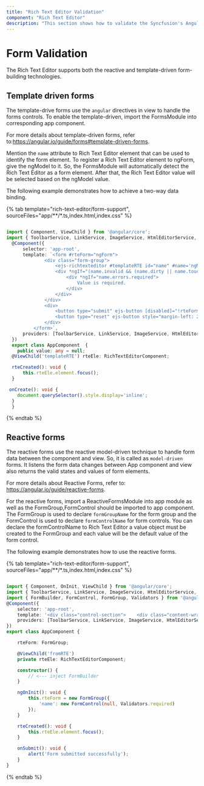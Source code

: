 ```yaml
---
title: "Rich Text Editor Validation"
component: "Rich Text Editor"
description: "This section shows how to validate the Syncfusion's Angular Rich Text Editor component's value by applying validationRules and validationMessage."
---
```


# Form Validation

The Rich Text Editor supports both the reactive and template-driven form-building technologies.

## Template driven forms

The template-drive forms use the `angular` directives in view to handle the forms controls.
To enable the template-driven, import the FormsModule into corresponding app component.

For more details about template-driven
forms, refer to:<https://angular.io/guide/forms#template-driven-forms>.

Mention the `name` attribute to Rich Text Editor element that can be used to identify the form element. To register a Rich Text Editor element to ngForm, give the ngModel to it.
So, the FormsModule will automatically detect the Rich Text Editor as a form element.
After that, the Rich Text Editor value will be selected based on the ngModel value.

The following example demonstrates how to achieve a two-way data binding.

{% tab template="rich-text-editor/form-support", sourceFiles="app/**/*.ts,index.html,index.css" %}

```typescript

import { Component, ViewChild } from '@angular/core';
import { ToolbarService, LinkService, ImageService, HtmlEditorService, RichTextEditorComponent  } from '@syncfusion/ej2-angular-richtexteditor';
  @Component({
      selector: 'app-root',
      template: `<form #rteForm="ngForm">
              <div class="form-group">
                  <ejs-richtexteditor #templateRTE id="name" #name='ngModel' [(value)]='value' required name="name" [(ngModel)]="value" (created)="rteCreated()"></ejs-richtexteditor>
                  <div *ngIf="(name.invalid && (name.dirty || name.touched))" class="alert alert-danger">
                      <div *ngIf="name.errors.required">
                          Value is required.
                      </div>
                  </div>
              </div>
              <div>
                  <button type="submit" ejs-button [disabled]="!rteForm.valid">Submit</button>
                  <button type="reset" ejs-button style="margin-left: 20px">Reset</button>
              </div>
          </form>`,
      providers: [ToolbarService, LinkService, ImageService, HtmlEditorService]
  })
  export class AppComponent  {
    public value: any = null;
  @ViewChild('templateRTE') rteEle: RichTextEditorComponent;

  rteCreated(): void {
      this.rteEle.element.focus();
  }

 onCreate(): void {
    document.querySelector().style.display='inline';
  }
  }

```

{% endtab %}

## Reactive forms

The reactive forms use the reactive model-driven technique to handle form data between the component and view. So, it is called as `model-driven` forms. It listens the form data changes between App component and view also returns the valid states and values of form elements.

For more details about Reactive Forms, refer to: <https://angular.io/guide/reactive-forms>.

For the reactive forms, import a ReactiveFormsModule into app module as well as the FormGroup,FormControl should be imported to app component. The FormGroup is used to declare `formGroupName` for the form group and the FormControl is used to declare `formControlName` for form controls. You can declare the formControlName to Rich Text Editor a value object must be created to the FormGroup and each value will be the default value of the form control.

The following example demonstrates how to use the reactive forms.

{% tab template="rich-text-editor/form-support", sourceFiles="app/**/*.ts,index.html,index.css" %}

```typescript

import { Component, OnInit, ViewChild } from '@angular/core';
import { ToolbarService, LinkService, ImageService, HtmlEditorService, RichTextEditorComponent } from '@syncfusion/ej2-angular-richtexteditor';
import { FormBuilder, FormControl, FormGroup, Validators } from '@angular/forms';
@Component({
    selector: 'app-root',
    template: '<div class="control-section">    <div class="content-wrapper">        <div id="content" class="box-form" style="margin: 0 auto; max-width:750px; padding:25px">            <form [formGroup]="rteForm" (ngSubmit)="onSubmit()">                <div class="form-group">                    <ejs-richtexteditor #fromRTE formControlName="name" (created)="rteCreated()">                    </ejs-richtexteditor>                    <div *ngIf="rteForm.invalid && rteForm.controls.name.touched" class="alert alert-danger">                        <div *ngIf="rteForm.controls.name.errors.required">                            Value is required.                        </div>                    </div>                </div>                <div class="form-group">                    <button type="submit" ejs-button [disabled]="!rteForm.valid">Submit</button>                    <button type="reset" ejs-button (click)="rteForm.reset()" style="margin-left: 20px">Reset</button>                </div>            </form>        </div>    </div></div>',
    providers: [ToolbarService, LinkService, ImageService, HtmlEditorService]
})
export class AppComponent {

    rteForm: FormGroup;

    @ViewChild('fromRTE')
    private rteEle: RichTextEditorComponent;

    constructor() {
        // <--- inject FormBuilder
    }

    ngOnInit(): void {
        this.rteForm = new FormGroup({
            'name': new FormControl(null, Validators.required)
        });
    }

    rteCreated(): void {
        this.rteEle.element.focus();
    }

    onSubmit(): void {
        alert('Form submitted successfully');
    }
}

```

{% endtab %}